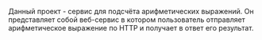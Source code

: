 Данный проект - сервис для подсчёта арифметических выражений.
Он представляет собой веб-сервис в котором пользователь отправляет арифметическое выражение по HTTP и получает в ответ его результат.
